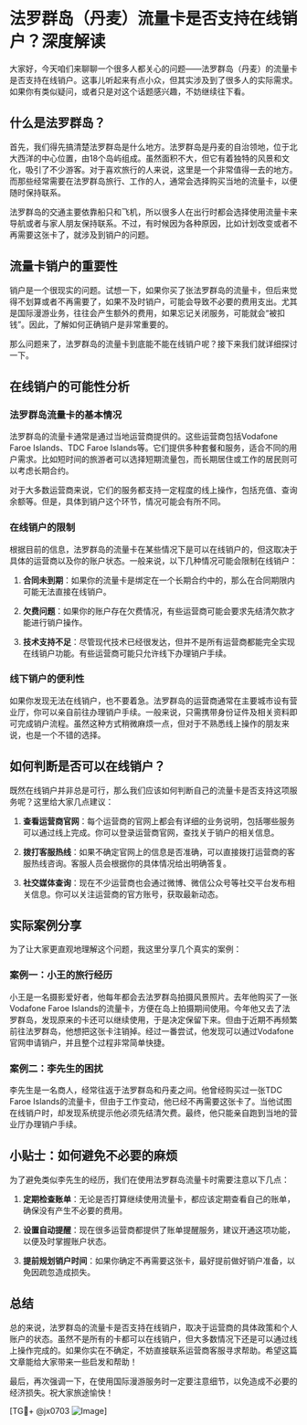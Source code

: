 # 法罗群岛（丹麦）流量卡是否支持在线销户？深度解读

大家好，今天咱们来聊聊一个很多人都关心的问题——法罗群岛（丹麦）的流量卡是否支持在线销户。这事儿听起来有点小众，但其实涉及到了很多人的实际需求。如果你有类似疑问，或者只是对这个话题感兴趣，不妨继续往下看。

## 什么是法罗群岛？

首先，我们得先搞清楚法罗群岛是什么地方。法罗群岛是丹麦的自治领地，位于北大西洋的中心位置，由18个岛屿组成。虽然面积不大，但它有着独特的风景和文化，吸引了不少游客。对于喜欢旅行的人来说，这里是一个非常值得一去的地方。而那些经常需要在法罗群岛旅行、工作的人，通常会选择购买当地的流量卡，以便随时保持联系。

法罗群岛的交通主要依靠船只和飞机，所以很多人在出行时都会选择使用流量卡来导航或者与家人朋友保持联系。不过，有时候因为各种原因，比如计划改变或者不再需要这张卡了，就涉及到销户的问题。

## 流量卡销户的重要性

销户是一个很现实的问题。试想一下，如果你买了张法罗群岛的流量卡，但后来觉得不划算或者不再需要了，如果不及时销户，可能会导致不必要的费用支出。尤其是国际漫游业务，往往会产生额外的费用，如果忘记关闭服务，可能就会“被扣钱”。因此，了解如何正确销户是非常重要的。

那么问题来了，法罗群岛的流量卡到底能不能在线销户呢？接下来我们就详细探讨一下。

## 在线销户的可能性分析

### 法罗群岛流量卡的基本情况

法罗群岛的流量卡通常是通过当地运营商提供的。这些运营商包括Vodafone Faroe Islands、TDC Faroe Islands等。它们提供多种套餐和服务，适合不同的用户需求。比如短时间的旅游者可以选择短期流量包，而长期居住或工作的居民则可以考虑长期合约。

对于大多数运营商来说，它们的服务都支持一定程度的线上操作，包括充值、查询余额等。但是，具体到销户这个环节，情况可能会有所不同。

### 在线销户的限制

根据目前的信息，法罗群岛的流量卡在某些情况下是可以在线销户的，但这取决于具体的运营商以及你的账户状态。一般来说，以下几种情况可能会限制在线销户：

1. **合同未到期**：如果你的流量卡是绑定在一个长期合约中的，那么在合同期限内可能无法直接在线销户。
   
2. **欠费问题**：如果你的账户存在欠费情况，有些运营商可能会要求先结清欠款才能进行销户操作。

3. **技术支持不足**：尽管现代技术已经很发达，但并不是所有运营商都能完全实现在线销户功能。有些运营商可能只允许线下办理销户手续。

### 线下销户的便利性

如果你发现无法在线销户，也不要着急。法罗群岛的运营商通常在主要城市设有营业厅，你可以亲自前往办理销户手续。一般来说，只需携带身份证件及相关资料即可完成销户流程。虽然这种方式稍微麻烦一点，但对于不熟悉线上操作的朋友来说，也是一个不错的选择。

## 如何判断是否可以在线销户？

既然在线销户并非总是可行，那么我们应该如何判断自己的流量卡是否支持这项服务呢？这里给大家几点建议：

1. **查看运营商官网**：每个运营商的官网上都会有详细的业务说明，包括哪些服务可以通过线上完成。你可以登录运营商官网，查找关于销户的相关信息。

2. **拨打客服热线**：如果不确定官网上的信息是否准确，可以直接拨打运营商的客服热线咨询。客服人员会根据你的具体情况给出明确答复。

3. **社交媒体查询**：现在不少运营商也会通过微博、微信公众号等社交平台发布相关信息。你可以关注运营商的官方账号，获取最新动态。

## 实际案例分享

为了让大家更直观地理解这个问题，我这里分享几个真实的案例：

### 案例一：小王的旅行经历

小王是一名摄影爱好者，他每年都会去法罗群岛拍摄风景照片。去年他购买了一张Vodafone Faroe Islands的流量卡，方便在岛上拍摄期间使用。今年他又去了法罗群岛，发现原来的卡还可以继续使用，于是决定保留下来。但由于近期不再频繁前往法罗群岛，他想把这张卡注销掉。经过一番尝试，他发现可以通过Vodafone官网申请销户，并且整个过程非常简单快捷。

### 案例二：李先生的困扰

李先生是一名商人，经常往返于法罗群岛和丹麦之间。他曾经购买过一张TDC Faroe Islands的流量卡，但由于工作变动，他已经不再需要这张卡了。当他试图在线销户时，却发现系统提示他必须先结清欠费。最终，他只能亲自跑到当地的营业厅办理销户手续。

## 小贴士：如何避免不必要的麻烦

为了避免类似李先生的经历，我们在使用法罗群岛流量卡时需要注意以下几点：

1. **定期检查账单**：无论是否打算继续使用流量卡，都应该定期查看自己的账单，确保没有产生不必要的费用。

2. **设置自动提醒**：现在很多运营商都提供了账单提醒服务，建议开通这项功能，以便及时掌握账户状态。

3. **提前规划销户时间**：如果你确定不再需要这张卡，最好提前做好销户准备，以免因疏忽造成损失。

## 总结

总的来说，法罗群岛的流量卡是否支持在线销户，取决于运营商的具体政策和个人账户的状态。虽然不是所有的卡都可以在线销户，但大多数情况下还是可以通过线上操作完成的。如果你实在不确定，不妨直接联系运营商客服寻求帮助。希望这篇文章能给大家带来一些启发和帮助！

最后，再次强调一下，在使用国际漫游服务时一定要注意细节，以免造成不必要的经济损失。祝大家旅途愉快！

[TG💪+ @jx0703 ![Image](https://github.com/user-attachments/assets/dbca1d08-cadb-493c-b0ec-ad6f7a83f270)]